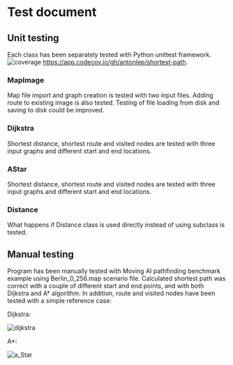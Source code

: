 # Test document
## Unit testing
Each class has been separately tested with Python unittest framework.
![coverage](https://user-images.githubusercontent.com/76871257/161379994-a2261783-4fa2-472f-9451-4b8cc87c245d.PNG)
https://app.codecov.io/gh/antonlep/shortest-path.

### MapImage
Map file import and graph creation is tested with two input files. Adding route to existing image is also tested. Testing of file loading from disk and saving to disk could be improved.
### Dijkstra
Shortest distance, shortest route and visited nodes are tested with three input graphs and different start and end locations.
### AStar
Shortest distance, shortest route and visited nodes are tested with three input graphs and different start and end locations.
### Distance
What happens if Distance class is used directly instead of using subclass is tested.
## Manual testing
Program has been manually tested with Moving AI pathfinding benchmark example using Berlin_0_256.map scenario file. Calculated shortest path was correct with a couple of different start and end points, and with both Dijkstra and A* algorithm. In addition, route and visited nodes have been tested with a simple reference case:

Dijkstra:

![dijkstra](https://user-images.githubusercontent.com/76871257/161380415-1bc8d1d6-a67d-4843-8877-4e112426ca50.PNG)

A*:

![a_Star](https://user-images.githubusercontent.com/76871257/161380419-8547b7c3-0138-4ce5-9e5d-fa61599aac9e.PNG)
